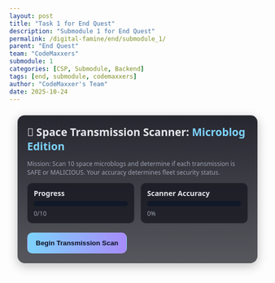 ```yaml
---
layout: post
title: "Task 1 for End Quest"
description: "Submodule 1 for End Quest"
permalink: /digital-famine/end/submodule_1/
parent: "End Quest"
team: "CodeMaxxers"
submodule: 1
categories: [CSP, Submodule, Backend]
tags: [end, submodule, codemaxxers]
author: "CodeMaxxer's Team"
date: 2025-10-24
---
```


<style>
  :root {
    --card-bg: rgba(20,22,30,0.75);
    --card-border: rgba(255,255,255,0.08);
    --accent: #7dd3fc;
    --accent-2: #a78bfa;
    --good: #22c55e;
    --bad: #ef4444;
    --text: #e5e7eb;
    --muted: #9ca3af;
  }
  .rpg-wrap {
    max-width: 980px; margin: 1.5rem auto; padding: 0 1rem; color: var(--text);
    font-family: system-ui, -apple-system, sans-serif;
  }
  .hud {
    display: grid; grid-template-columns: 1fr 1fr; gap: 12px; margin: 10px 0 18px;
  }
  .hud .stat {
    border: 1px solid var(--card-border); background: var(--card-bg);
    border-radius: 10px; padding: 10px 12px;
  }
  .meter { height: 10px; background: #111827; border-radius: 999px; overflow: hidden; margin: 6px 0; }
  .meter > span { display: block; height: 100%; background: linear-gradient(90deg, var(--accent), var(--accent-2)); width: 0%; transition: width .4s ease; }
  .console {
    border: 1px solid var(--card-border); background: linear-gradient(180deg, rgba(15,15,25,.9), rgba(15,15,25,.7));
    border-radius: 14px; padding: 18px; box-shadow: 0 6px 20px rgba(0,0,0,.25); margin-bottom: 14px;
  }
  .transmission {
    border: 1px solid var(--card-border); background: rgba(25,27,39,.75);
    border-radius: 14px; padding: 18px; margin: 16px 0; position: relative;
  }
  .transmission.hidden { display: none; }
  .badge {
    position: absolute; top: -10px; right: 12px; background: var(--accent-2);
    color: #0b1020; font-weight: 700; padding: 2px 10px; border-radius: 999px; font-size: 12px;
  }
  .post {
    background: #0b1020; border: 1px solid var(--card-border); border-radius: 10px;
    padding: 14px; margin: 12px 0; font-size: 15px; line-height: 1.5;
  }
  .post-meta {
    font-size: 12px; color: var(--muted); margin-bottom: 8px;
  }
  .choices {
    display: grid; grid-template-columns: 1fr 1fr; gap: 10px; margin: 14px 0;
  }
  .btn {
    cursor: pointer; user-select: none; border: 1px solid var(--card-border); background: #0b1020;
    color: var(--text); padding: 12px 16px; border-radius: 10px; transition: all .15s ease;
    font-weight: 600; text-align: center;
  }
  .btn:hover:not(:disabled) { box-shadow: 0 4px 16px rgba(125,211,252,.15); transform: translateY(-1px); }
  .btn:disabled { opacity: 0.5; cursor: not-allowed; }
  .btn.safe { border-color: rgba(34,197,94,.6); }
  .btn.unsafe { border-color: rgba(239,68,68,.6); }
  .btn.primary { background: linear-gradient(90deg, var(--accent), var(--accent-2)); color: #0b1020; }
  .feedback {
    border-left: 4px solid var(--accent); background: rgba(125,211,252,.08);
    padding: 12px; border-radius: 8px; margin-top: 12px; display: none;
  }
  .feedback.good { border-left-color: var(--good); background: rgba(34,197,94,.08); }
  .feedback.bad { border-left-color: var(--bad); background: rgba(239,68,68,.08); }
  .mini { font-size: 12px; color: var(--muted); }
  .results {
    border: 1px solid var(--card-border); background: radial-gradient(1200px 300px at center, rgba(124,58,237,.06), rgba(2,6,23,.8));
    border-radius: 16px; padding: 24px; text-align: center; margin-top: 16px;
  }
  .hidden { display: none !important; }
  .next-btn-container {
    margin-top: 16px; display: none;
  }
</style>

<div class="rpg-wrap">
  <div class="console" id="intro">
    <h2 style="margin:0 0 8px">📡 Space Transmission Scanner: <span style="color:var(--accent)">Microblog Edition</span></h2>
    <p class="mini">Mission: Scan 10 space microblogs and determine if each transmission is SAFE or MALICIOUS. Your accuracy determines fleet security status.</p>
    <div class="hud">
      <div class="stat">
        <div><strong>Progress</strong></div>
        <div class="meter"><span id="meter-progress"></span></div>
        <div class="mini" id="meter-progress-txt">0/10</div>
      </div>
      <div class="stat">
        <div><strong>Scanner Accuracy</strong></div>
        <div class="meter"><span id="meter-accuracy"></span></div>
        <div class="mini" id="meter-accuracy-txt">0%</div>
      </div>
    </div>
    <button class="btn primary" id="start">Begin Transmission Scan</button>
  </div>

  <div class="transmission hidden" id="question-card">
    <div class="badge" id="q-badge">Transmission 1/10</div>
    <div class="post">
      <div class="post-meta" id="post-meta"></div>
      <div id="post-content"></div>
    </div>
    <div class="mini" style="margin-bottom:10px">Scan Result:</div>
    <div class="choices">
      <button class="btn safe" id="btn-safe">✅ SAFE</button>
      <button class="btn unsafe" id="btn-unsafe">⚠️ MALICIOUS</button>
    </div>
    <div class="feedback" id="feedback"></div>
    <div class="next-btn-container">
      <button class="btn primary" id="btn-next">Next Transmission →</button>
    </div>
  </div>

  <div class="results hidden" id="results">
    <h3 style="margin:0 0 12px">🛸 Scan Complete</h3>
    <div id="final-score" style="font-size:24px; font-weight:700; margin:12px 0"></div>
    <div class="hud" style="max-width:400px; margin:16px auto">
      <div class="stat">
        <div><strong>Final Accuracy</strong></div>
        <div class="meter"><span id="meter-final"></span></div>
        <div class="mini" id="meter-final-txt">0%</div>
      </div>
    </div>
    <div id="verdict" style="margin:16px 0; padding:12px; border-radius:10px"></div>
    <button class="btn primary" onclick="location.reload()" style="margin-top:12px">Scan Again</button>
  </div>
</div>

<script>
(() => {
  const questions = [
    {
      id: 1,
      user: "@SpaceNewsDaily",
      verified: true,
      post: "🚨 BREAKING: Unconfirmed reports of alien fleet spotted near Mars. Source: anonymous tip from dark web forum. SHARE NOW before they delete this!!!",
      answer: "unsafe",
      explanation: "RED FLAGS: Anonymous source, dark web origin, urgent 'share now' pressure, sensational language without verification. Classic misinformation pattern."
    },
    {
      id: 2,
      user: "@NASA_Official",
      verified: true,
      post: "Today's Mars rover update: Collected 3 new rock samples from Jezero Crater. Data available at nasa.gov/mars2025. Team analysis ongoing.",
      answer: "safe",
      explanation: "SAFE: Official verified source, specific details, verifiable link to primary data, measured tone, no urgency manipulation."
    },
    {
      id: 3,
      user: "@TruthSeeker88",
      verified: false,
      post: "They don't want you to know this but the asteroid mining ban is a LIE to control you. Wake up sheeple! DM me for the REAL documents (small fee).",
      answer: "unsafe",
      explanation: "RED FLAGS: Conspiracy framing, 'they' vagueness, antagonistic tone, requests payment for 'truth', unverified account."
    },
    {
      id: 4,
      user: "@Dr_Chen_Astrophysics",
      verified: true,
      post: "New peer-reviewed paper in Nature: exoplanet atmospheric analysis shows methane signatures. Preprint: arxiv.org/abs/2025... Full methods in supplementary materials.",
      answer: "safe",
      explanation: "SAFE: Credentialed expert, peer-reviewed source cited, preprint link provided, transparent methodology. Gold standard for scientific communication."
    },
    {
      id: 5,
      user: "@ViralSpaceFacts",
      verified: false,
      post: "You won't BELIEVE what scientists are hiding about black holes!!! 🤯 Click link in bio for shocking revelation that will change EVERYTHING!!!",
      answer: "unsafe",
      explanation: "RED FLAGS: Pure clickbait format, emotional manipulation, vague claims, no specific information, link bait, multiple exclamation marks."
    },
    {
      id: 6,
      user: "@ESA_Operations",
      verified: true,
      post: "Satellite constellation maintenance scheduled 0300-0500 UTC tomorrow. Expected brief signal interruptions in Northern Europe. Updates: esa.int/ops",
      answer: "safe",
      explanation: "SAFE: Official agency, specific timing, clear scope of impact, reference link, informational purpose without manipulation."
    },
    {
      id: 7,
      user: "@QuickCash_Crypto",
      verified: false,
      post: "🚀 URGENT: Space Mining Token going 10000x THIS WEEK! Elon just bought in (insider confirmed). Last chance before moon! Link: bit.ly/scam123",
      answer: "unsafe",
      explanation: "RED FLAGS: Financial scam indicators, false celebrity endorsement, artificial urgency, unrealistic promises, shortened suspicious link."
    },
    {
      id: 8,
      user: "@Space_Daily_Reporter",
      verified: false,
      post: "Interesting analysis from @Dr_Martinez_MIT on propulsion efficiency trends. Full thread explores trade-offs between ion vs chemical systems. Worth a read for space nerds!",
      answer: "safe",
      explanation: "SAFE: Attributes source appropriately, describes content clearly, acknowledges nuance, personal recommendation without manipulation."
    },
    {
      id: 9,
      user: "@AnonLeaks999",
      verified: false,
      post: "LEAKED classified docs prove government hiding alien contact for 50 years. Can't share here but everyone's talking about it on encrypted channels. Trust NO official sources.",
      answer: "unsafe",
      explanation: "RED FLAGS: Claims classified leak without evidence, directs to unverifiable channels, attacks all official sources, conspiracy pattern."
    },
    {
      id: 10,
      user: "@SpaceWeatherLive",
      verified: true,
      post: "Solar flare M2.3 detected at 14:23 UTC. Minor radio blackouts possible in Pacific region next 1-2 hours. Data: spaceweather.gov Real-time aurora forecasts in next tweet.",
      answer: "safe",
      explanation: "SAFE: Specific technical data, verifiable official source, clear timeframes, actionable information, reference to authoritative site."
    }
  ];

  let currentIdx = 0;
  let correctCount = 0;
  let hasAnswered = false;

  const $ = (s) => document.querySelector(s);

  const updateMeters = () => {
    const progress = ((currentIdx) / 10) * 100;
    const accuracy = currentIdx > 0 ? Math.round((correctCount / currentIdx) * 100) : 0;
    
    $('#meter-progress').style.width = `${progress}%`;
    $('#meter-progress-txt').textContent = `${currentIdx}/10`;
    $('#meter-accuracy').style.width = `${accuracy}%`;
    $('#meter-accuracy-txt').textContent = `${accuracy}%`;
  };

  const showQuestion = () => {
    if (currentIdx >= questions.length) {
      showResults();
      return;
    }

    const q = questions[currentIdx];
    hasAnswered = false;

    $('#q-badge').textContent = `Transmission ${currentIdx + 1}/10`;
    $('#post-meta').innerHTML = `<strong>${q.user}</strong> ${q.verified ? '✓' : ''}`;
    $('#post-content').textContent = q.post;
    $('#feedback').style.display = 'none';
    $('.next-btn-container').style.display = 'none';

    $('#btn-safe').disabled = false;
    $('#btn-unsafe').disabled = false;
  };

  const handleAnswer = (userAnswer) => {
    if (hasAnswered) return;
    hasAnswered = true;

    const q = questions[currentIdx];
    const correct = userAnswer === q.answer;
    const fb = $('#feedback');

    $('#btn-safe').disabled = true;
    $('#btn-unsafe').disabled = true;

    if (correct) {
      correctCount++;
      fb.className = 'feedback good';
      fb.innerHTML = `✅ <strong>CORRECT!</strong> ${q.explanation}`;
    } else {
      fb.className = 'feedback bad';
      fb.innerHTML = `❌ <strong>INCORRECT.</strong> This was ${q.answer.toUpperCase()}. ${q.explanation}`;
    }
    
    fb.style.display = 'block';
    $('.next-btn-container').style.display = 'block';

    currentIdx++;
    updateMeters();
  };

  const showResults = () => {
    $('#intro').classList.add('hidden');
    $('#question-card').classList.add('hidden');
    $('#results').classList.remove('hidden');

    const pct = Math.round((correctCount / 10) * 100);
    $('#final-score').textContent = `${correctCount} / 10 Correct`;
    $('#meter-final').style.width = `${pct}%`;
    $('#meter-final-txt').textContent = `${pct}%`;

    const verdict = $('#verdict');
    if (pct >= 90) {
      verdict.style.background = 'rgba(34,197,94,.15)';
      verdict.style.border = '1px solid rgba(34,197,94,.4)';
      verdict.innerHTML = '🛡️ <strong>ELITE SCANNER</strong>: Fleet security systems optimal. You identified threats with expert precision.';
    } else if (pct >= 70) {
      verdict.style.background = 'rgba(251,191,36,.15)';
      verdict.style.border = '1px solid rgba(251,191,36,.4)';
      verdict.innerHTML = '⚡ <strong>PROFICIENT</strong>: Good threat detection. Review missed transmissions to improve accuracy.';
    } else {
      verdict.style.background = 'rgba(239,68,68,.15)';
      verdict.style.border = '1px solid rgba(239,68,68,.4)';
      verdict.innerHTML = '🔧 <strong>RECALIBRATION NEEDED</strong>: Scanner accuracy below threshold. Study feedback and rescan.';
    }
  };

  $('#start').addEventListener('click', () => {
    $('#intro').classList.add('hidden');
    $('#question-card').classList.remove('hidden');
    showQuestion();
  });

  $('#btn-safe').addEventListener('click', () => handleAnswer('safe'));
  $('#btn-unsafe').addEventListener('click', () => handleAnswer('unsafe'));
  $('#btn-next').addEventListener('click', showQuestion);

  updateMeters();
})();
</script>